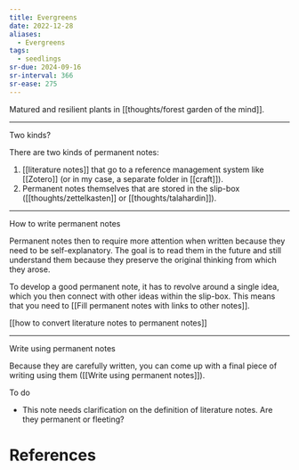```yaml
---
title: Evergreens
date: 2022-12-28
aliases:
  - Evergreens
tags:
  - seedlings
sr-due: 2024-09-16
sr-interval: 366
sr-ease: 275
---
```

Matured and resilient plants in [[thoughts/forest garden of the mind]].

***

Two kinds?

There are two kinds of permanent notes:

1. [[literature notes]] that go to a reference management system like [[Zotero]] (or in my case, a separate folder in [[craft]]).
2. Permanent notes themselves that are stored in the slip-box ([[thoughts/zettelkasten]] or [[thoughts/talahardin]]).

---

How to write permanent notes

Permanent notes then to require more attention when written because they need to be self-explanatory. The goal is to read them in the future and still understand them because they preserve the original thinking from which they arose.

To develop a good permanent note, it has to revolve around a single idea, which you then connect with other ideas within the slip-box. This means that you need to [[Fill permanent notes with links to other notes]].

[[how to convert literature notes to permanent notes]]

---

Write using permanent notes

Because they are carefully written, you can come up with a final piece of writing using them ([[Write using permanent notes]]).

To do

- This note needs clarification on the definition of literature notes. Are they permanent or fleeting?

# References
